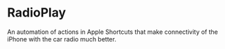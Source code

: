 # RadioPlay
 An automation of actions in Apple Shortcuts that make connectivity of the iPhone with the car radio much better.
